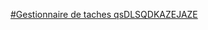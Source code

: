 [#Gestionnaire de taches 
qsDLSQDKAZEJAZE](https://www.hostinger.fr/tutoriels/commandes-git#Git_init)
